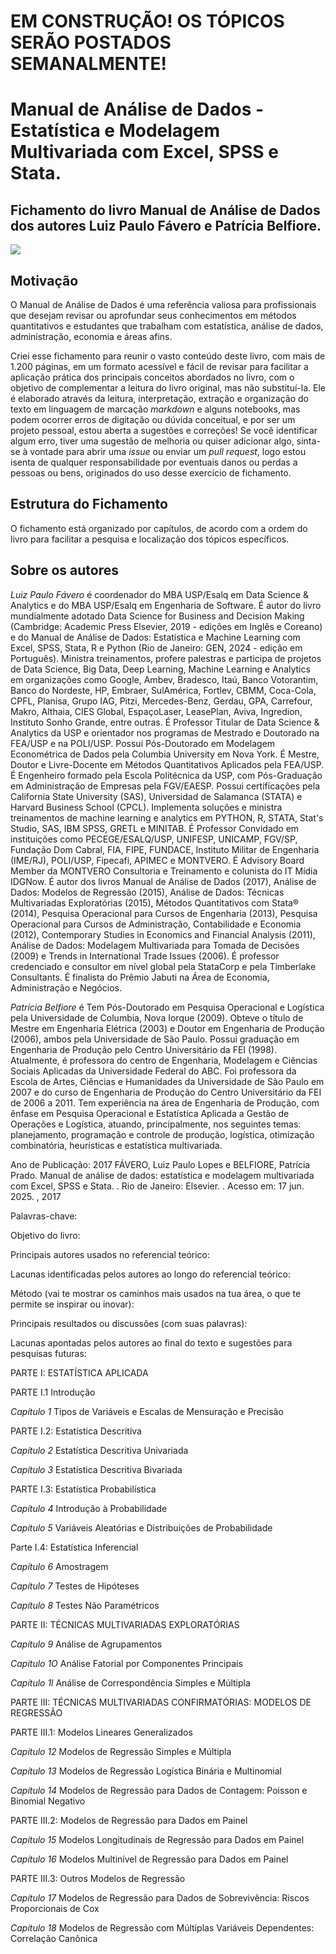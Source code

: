 # EM CONSTRUÇÃO! OS TÓPICOS SERÃO POSTADOS SEMANALMENTE!

# Manual de Análise de Dados - Estatística e Modelagem Multivariada com Excel, SPSS e Stata.
## **Fichamento do livro Manual de Análise de Dados dos autores Luiz Paulo Fávero e Patrícia Belfiore.**
<img src="https://m.media-amazon.com/images/I/81WeLpfuvdL.jpg">

## **Motivação**
O Manual de Análise de Dados é uma referência valiosa para profissionais que desejam revisar ou aprofundar seus conhecimentos em métodos quantitativos e estudantes que trabalham com estatística, análise de dados, administração, economia e áreas afins. 

Criei esse fichamento para reunir o vasto conteúdo deste livro, com mais de 1.200 páginas, em um formato acessível e fácil de revisar para facilitar a aplicação prática dos principais conceitos abordados no livro, com o objetivo de complementar a leitura do livro original, mas não substituí-la. Ele é elaborado através da leitura, interpretação, extração e organização do texto em linguagem de marcação *markdown* e alguns notebooks, mas podem ocorrer erros de digitação ou dúvida conceitual, e por ser um projeto pessoal, estou aberta a sugestões e correções! Se você identificar algum erro, tiver uma sugestão de melhoria ou quiser adicionar algo, sinta-se à vontade para abrir uma *issue* ou enviar um *pull request*, logo estou isenta de qualquer responsabilidade por eventuais danos ou perdas a pessoas ou bens, originados do uso desse exercício de fichamento.

## **Estrutura do Fichamento**

O fichamento está organizado por capítulos, de acordo com a ordem do livro para facilitar a pesquisa e localização dos tópicos específicos.

## **Sobre os autores**

*Luiz Paulo Fávero* é coordenador do MBA USP/Esalq em Data Science & Analytics e do MBA USP/Esalq em Engenharia de Software. É autor do livro mundialmente adotado Data Science for Business and Decision Making (Cambridge: Academic Press Elsevier, 2019 - edições em Inglês e Coreano) e do Manual de Análise de Dados: Estatística e Machine Learning com Excel, SPSS, Stata, R e Python (Rio de Janeiro: GEN, 2024 - edição em Português). Ministra treinamentos, profere palestras e participa de projetos de Data Science, Big Data, Deep Learning, Machine Learning e Analytics em organizações como Google, Ambev, Bradesco, Itaú, Banco Votorantim, Banco do Nordeste, HP, Embraer, SulAmérica, Fortlev, CBMM, Coca-Cola, CPFL, Planisa, Grupo IAG, Pitzi, Mercedes-Benz, Gerdau, GPA, Carrefour, Makro, Althaia, CIES Global, EspaçoLaser, LeasePlan, Aviva, Ingredion, Instituto Sonho Grande, entre outras. É Professor Titular de Data Science & Analytics da USP e orientador nos programas de Mestrado e Doutorado na FEA/USP e na POLI/USP. Possui Pós-Doutorado em Modelagem Econométrica de Dados pela Columbia University em Nova York. É Mestre, Doutor e Livre-Docente em Métodos Quantitativos Aplicados pela FEA/USP. É Engenheiro formado pela Escola Politécnica da USP, com Pós-Graduação em Administração de Empresas pela FGV/EAESP. Possui certificações pela California State University (SAS), Universidad de Salamanca (STATA) e Harvard Business School (CPCL). Implementa soluções e ministra treinamentos de machine learning e analytics em PYTHON, R, STATA, Stat's Studio, SAS, IBM SPSS, GRETL e MINITAB. É Professor Convidado em instituições como PECEGE/ESALQ/USP, UNIFESP, UNICAMP, FGV/SP, Fundação Dom Cabral, FIA, FIPE, FUNDACE, Instituto Militar de Engenharia (IME/RJ), POLI/USP, Fipecafi, APIMEC e MONTVERO. É Advisory Board Member da MONTVERO Consultoria e Treinamento e colunista do IT Mídia IDGNow. É autor dos livros Manual de Análise de Dados (2017), Análise de Dados: Modelos de Regressão (2015), Análise de Dados: Técnicas Multivariadas Exploratórias (2015), Métodos Quantitativos com Stata® (2014), Pesquisa Operacional para Cursos de Engenharia (2013), Pesquisa Operacional para Cursos de Administração, Contabilidade e Economia (2012), Contemporary Studies in Economics and Financial Analysis (2011), Análise de Dados: Modelagem Multivariada para Tomada de Decisões (2009) e Trends in International Trade Issues (2006). É professor credenciado e consultor em nível global pela StataCorp e pela Timberlake Consultants. É finalista do Prêmio Jabuti na Área de Economia, Administração e Negócios. 

*Patrícia Belfiore* é Tem Pós-Doutorado em Pesquisa Operacional e Logística pela Universidade de Columbia, Nova Iorque (2009). Obteve o título de Mestre em Engenharia Elétrica (2003) e Doutor em Engenharia de Produção (2006), ambos pela Universidade de São Paulo. Possui graduação em Engenharia de Produção pelo Centro Universitário da FEI (1998). Atualmente, é professora do centro de Engenharia, Modelagem e Ciências Sociais Aplicadas da Universidade Federal do ABC. Foi professora da Escola de Artes, Ciências e Humanidades da Universidade de São Paulo em 2007 e do curso de Engenharia de Produção do Centro Universitário da FEI de 2006 a 2011. Tem experiência na área de Engenharia de Produção, com ênfase em Pesquisa Operacional e Estatística Aplicada a Gestão de Operações e Logística, atuando, principalmente, nos seguintes temas: planejamento, programação e controle de produção, logística, otimização combinatória, heurísticas e estatística multivariada.

Ano de Publicação: 2017
FÁVERO, Luiz Paulo Lopes e BELFIORE, Patrícia Prado. Manual de análise de dados: estatística e modelagem multivariada com Excel, SPSS e Stata. . Rio de Janeiro: Elsevier. . Acesso em: 17 jun. 2025. , 2017

Palavras-chave:

Objetivo do livro: 

Principais autores usados no referencial teórico:

Lacunas identificadas pelos autores ao longo do referencial teórico:

Método (vai te mostrar os caminhos mais usados na tua área, o que te permite se inspirar ou inovar):

Principais resultados ou discussões (com suas palavras):

Lacunas apontadas pelos autores ao final do texto e sugestões para pesquisas futuras:

PARTE I: ESTATÍSTICA APLICADA 

PARTE I.1 Introdução 

*Capítulo 1* Tipos de Variáveis e Escalas de Mensuração e Precisão 


PARTE I.2: Estatística Descritiva 

*Capítulo 2* Estatística Descritiva Univariada 

*Capítulo 3* Estatística Descritiva Bivariada 


PARTE I.3: Estatística Probabilística 

*Capítulo 4* Introdução à Probabilidade 

*Capítulo 5* Variáveis Aleatórias e Distribuições de Probabilidade 


Parte I.4: Estatística Inferencial 

*Capítulo 6* Amostragem 

*Capítulo 7* Testes de Hipóteses 

*Capítulo 8* Testes Não Paramétricos 


PARTE II: TÉCNICAS MULTIVARIADAS EXPLORATÓRIAS 

*Capítulo 9* Análise de Agrupamentos 

*Capítulo 1O* Análise Fatorial por Componentes Principais 

*Capítulo 1l* Análise de Correspondência Simples e Múltipla 


PARTE III: TÉCNICAS MULTIVARIADAS CONFIRMATÓRIAS: MODELOS DE REGRESSÃO 

PARTE III.1: Modelos Lineares Generalizados 

*Capítulo 12* Modelos de Regressão Simples e Múltipla 

*Capítulo 13* Modelos de Regressão Logística Binária e Multinomial 

*Capítulo 14* Modelos de Regressão para Dados de Contagem: Poisson e Binomial Negativo 


PARTE III.2: Modelos de Regressão para Dados em Painel 

*Capítulo 15* Modelos Longitudinais de Regressão para Dados em Painel 

*Capítulo 16* Modelos Multinível de Regressão para Dados em Painel 


PARTE III.3: Outros Modelos de Regressão 

*Capítulo 17* Modelos de Regressão para Dados de Sobrevivência: Riscos Proporcionais de Cox 

*Capítulo 18* Modelos de Regressão com Múltiplas Variáveis Dependentes: Correlação Canônica 

